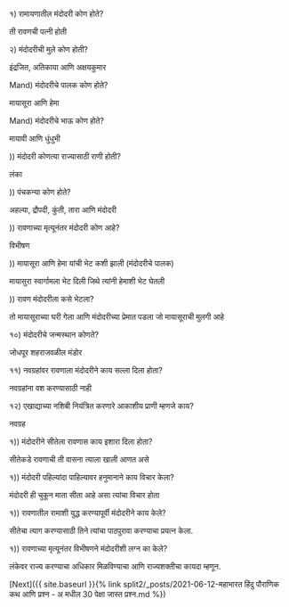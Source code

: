 १) रामायणातील मंदोदरी कोण होते?

ती रावणची पत्नी होती

२) मंदोदरीची मुले कोण होती?

इंद्रजित, अतिकाया आणि अक्षयकुमार

Mand) मंदोदरीचे पालक कोण होते?

मायासूरा आणि हेमा

Mand) मंदोदरीचे भाऊ कोण होते?

मायावी आणि धुंधुभी

)) मंदोदरी कोणत्या राज्यासाठी राणी होती?

लंका

)) पंचकन्या कोण होते?

अहल्या, द्रौपदी, कुंती, तारा आणि मंदोदरी

)) रावणाच्या मृत्यूनंतर मंदोदरी कोण आहे?

विभीषण

)) मायासूरा आणि हेमा यांची भेट कशी झाली (मंदोदरीचे पालक)

मायासुरा स्वार्गामला भेट दिली जिथे त्यांनी हेमाशी भेट घेतली

)) रावण मंदोदरीला कसे भेटला?

तो मायासूराच्या घरी गेला आणि मंदोदरीच्या प्रेमात पडला जो मायासूराची मुलगी आहे

१०) मंदोदरीचे जन्मस्थान कोणते?

जोधपूर शहराजवळील मंडोर

११) नवग्रहांवर रावणाला मंदोदरीने काय सल्ला दिला होता?

नवग्रहांना वश करण्यासाठी नाही

१२) एखाद्याच्या नशिबी नियंत्रित करणारे आकाशीय प्राणी म्हणजे काय?

नवग्रह

१)) मंदोदरीने सीतेला रावणास काय इशारा दिला होता?

सीतेकडे रावणाची ती वासना त्याला खाली आणत असे

१)) मंदोदरी पहिल्यांदा पाहिल्यावर हनुमानाने काय विचार केला?

मंदोदरी ही चुकून माता सीता आहे असा त्यांचा विचार होता

१)) रावणातील रामाशी युद्ध करण्यापूर्वी मंदोदरीने काय केले?

सीतेचा त्याग करण्यासाठी तिने त्यांचा पाठपुरावा करण्याचा प्रयत्न केला.

१)) रावणाच्या मृत्यूनंतर विभीषणने मंदोदरीशी लग्न का केले?

लंकेवर राज्य करण्याचा अधिकार मिळविण्याचा आणि राज्यशक्तीचा कायदा म्हणून.

[Next]({{ site.baseurl }}{% link  split2/_posts/2021-06-12-महाभारत हिंदु पौराणिक कथ आणि प्रश्न - अ मधील 30 पेक्षा जास्त प्रश्न.md %})
